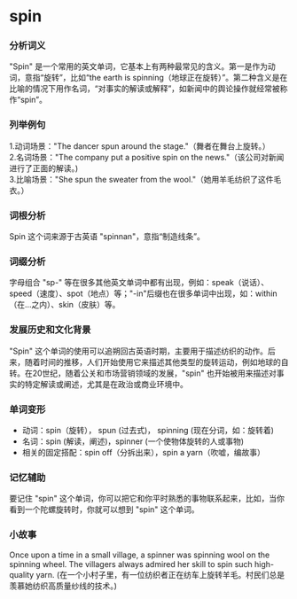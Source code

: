 # spin

### 分析词义

  

"Spin" 是一个常用的英文单词，它基本上有两种最常见的含义。第一是作为动词，意指“旋转”，比如“the earth is spinning（地球正在旋转）”。第二种含义是在比喻的情况下用作名词，“对事实的解读或解释”，如新闻中的舆论操作就经常被称作“spin”。

  

### 列举例句

  

1.动词场景："The dancer spun around the stage."（舞者在舞台上旋转。）  
2.名词场景："The company put a positive spin on the news."（该公司对新闻进行了正面的解读。)  
3.比喻场景："She spun the sweater from the wool."（她用羊毛纺织了这件毛衣。）

  

### 词根分析

  

Spin 这个词来源于古英语 "spinnan"，意指“制造线条”。

  

### 词缀分析

  

字母组合 "sp-" 等在很多其他英文单词中都有出现，例如：speak（说话）、speed（速度）、spot（地点）等；"-in"后缀也在很多单词中出现，如：within（在...之内）、skin（皮肤）等。

  

### 发展历史和文化背景

  

"Spin" 这个单词的使用可以追朔回古英语时期，主要用于描述纺织的动作。后来，随着时间的推移，人们开始使用它来描述其他类型的旋转运动，例如地球的自转。在20世纪，随着公关和市场营销领域的发展，"spin" 也开始被用来描述对事实的特定解读或阐述，尤其是在政治或商业环境中。

  

### 单词变形

  

*   动词：spin（旋转）， spun (过去式)， spinning (现在分词，如：旋转着)
*   名词：spin (解读，阐述)，spinner (一个使物体旋转的人或事物)
*   相关的固定搭配：spin off（分拆出来），spin a yarn（吹嘘，编故事）

  

### 记忆辅助

  

要记住 "spin" 这个单词，你可以把它和你平时熟悉的事物联系起来，比如，当你看到一个陀螺旋转时，你就可以想到 "spin" 这个单词。

  

### 小故事

  

Once upon a time in a small village, a spinner was spinning wool on the spinning wheel. The villagers always admired her skill to spin such high-quality yarn. (在一个小村子里，有一位纺织者正在纺车上旋转羊毛。村民们总是羡慕她纺织高质量纱线的技术。)

